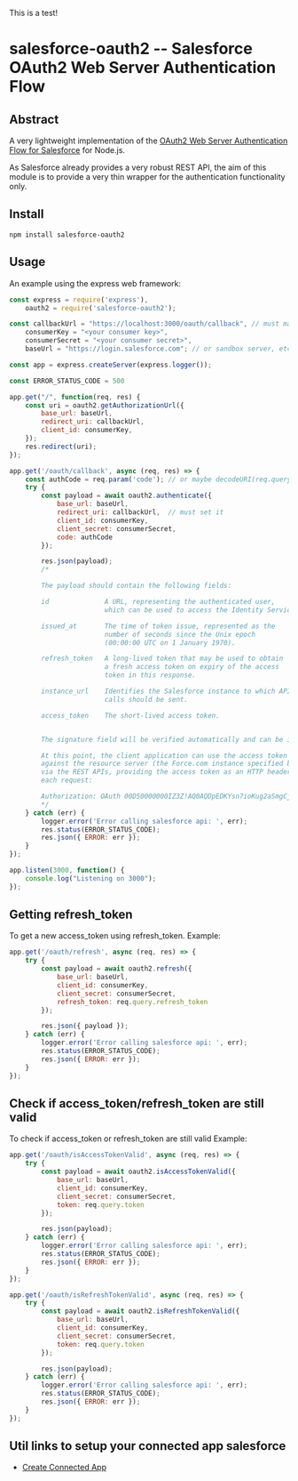 This is a test!

# salesforce-oauth2 -- Salesforce OAuth2 Web Server Authentication Flow

## Abstract

A very lightweight implementation of the [OAuth2 Web Server Authentication Flow for Salesforce](http://wiki.developerforce.com/page/Digging_Deeper_into_OAuth_2.0_on_Force.com) for Node.js.

As Salesforce already provides a very robust REST API, the aim of this module is to provide a very thin wrapper for the authentication functionality only.

## Install

	npm install salesforce-oauth2

## Usage

An example using the express web framework:

````javascript
const express = require('express'),
	oauth2 = require('salesforce-oauth2');

const callbackUrl = "https://localhost:3000/oauth/callback", // must match your sf connected app setting
	consumerKey = "<your consumer key>",
	consumerSecret = "<your consumer secret>",
	baseUrl = "https://login.salesforce.com"; // or sandbox server, etc

const app = express.createServer(express.logger());

const ERROR_STATUS_CODE = 500

app.get("/", function(req, res) {
	const uri = oauth2.getAuthorizationUrl({
		base_url: baseUrl,
		redirect_uri: callbackUrl,
		client_id: consumerKey,
	});
	res.redirect(uri);
});

app.get('/oauth/callback', async (req, res) => {
  	const authCode = req.param('code'); // or maybe decodeURI(req.query.code)
	try {
		const payload = await oauth2.authenticate({
			base_url: baseUrl,
			redirect_uri: callbackUrl,	// must set it
			client_id: consumerKey,
			client_secret: consumerSecret,
			code: authCode
		});

		res.json(payload);
		/*

		The payload should contain the following fields:

		id 				A URL, representing the authenticated user,
						which can be used to access the Identity Service.

		issued_at		The time of token issue, represented as the
						number of seconds since the Unix epoch
						(00:00:00 UTC on 1 January 1970).

		refresh_token	A long-lived token that may be used to obtain
						a fresh access token on expiry of the access
						token in this response.

		instance_url	Identifies the Salesforce instance to which API
						calls should be sent.

		access_token	The short-lived access token.


		The signature field will be verified automatically and can be ignored.

		At this point, the client application can use the access token to authorize requests
		against the resource server (the Force.com instance specified by the instance URL)
		via the REST APIs, providing the access token as an HTTP header in
		each request:

		Authorization: OAuth 00D50000000IZ3Z!AQ0AQDpEDKYsn7ioKug2aSmgCjgrPjG...
		*/
	} catch (err) {
		logger.error('Error calling salesforce api: ', err);
		res.status(ERROR_STATUS_CODE);
		res.json({ ERROR: err });
	}
});

app.listen(3000, function() {
	console.log("Listening on 3000");
});
````

## Getting refresh_token

To get a new access_token using refresh_token.
Example:
````javascript
app.get('/oauth/refresh', async (req, res) => {
	try {
		const payload = await oauth2.refresh({
			base_url: baseUrl,
			client_id: consumerKey,
			client_secret: consumerSecret,
			refresh_token: req.query.refresh_token
		});

		res.json({ payload });
	} catch (err) {
		logger.error('Error calling salesforce api: ', err);
		res.status(ERROR_STATUS_CODE);
		res.json({ ERROR: err });
	}
});

````

## Check if access_token/refresh_token are still valid

To check if access_token or refresh_token are still valid
Example:
````javascript
app.get('/oauth/isAccessTokenValid', async (req, res) => {
	try {
		const payload = await oauth2.isAccessTokenValid({
			base_url: baseUrl,
			client_id: consumerKey,
			client_secret: consumerSecret,
			token: req.query.token
		});

		res.json(payload);
	} catch (err) {
		logger.error('Error calling salesforce api: ', err);
		res.status(ERROR_STATUS_CODE);
		res.json({ ERROR: err });
	}
});

app.get('/oauth/isRefreshTokenValid', async (req, res) => {
	try {
		const payload = await oauth2.isRefreshTokenValid({
			base_url: baseUrl,
			client_id: consumerKey,
			client_secret: consumerSecret,
			token: req.query.token
		});

		res.json(payload);
	} catch (err) {
		logger.error('Error calling salesforce api: ', err);
		res.status(ERROR_STATUS_CODE);
		res.json({ ERROR: err });
	}
});
````

## Util links to setup your connected app salesforce
* [Create Connected App](https://help.salesforce.com/articleView?id=connected_app_create.htm&type=5)
